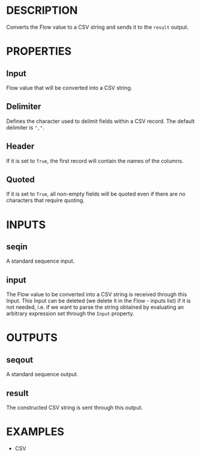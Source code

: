 # DESCRIPTION

Converts the Flow value to a CSV string and sends it to the `result` output.

# PROPERTIES

## Input

Flow value that will be converted into a CSV string.

## Delimiter

Defines the character used to delimit fields within a CSV record. The default delimiter is `","`.

## Header

If it is set to `True`, the first record will contain the names of the columns.

## Quoted

If it is set to `True`, all non-empty fields will be quoted even if there are no characters that require quoting.

# INPUTS

## seqin

A standard sequence input.

## input

The Flow value to be converted into a CSV string is received through this Input. This Input can be deleted (we delete it in the Flow - inputs list) if it is not needed, i.e. if we want to parse the string obtained by evaluating an arbitrary expression set through the `Input` property.

# OUTPUTS

## seqout

A standard sequence output.

## result

The constructed CSV string is sent through this output.

# EXAMPLES

-   CSV
